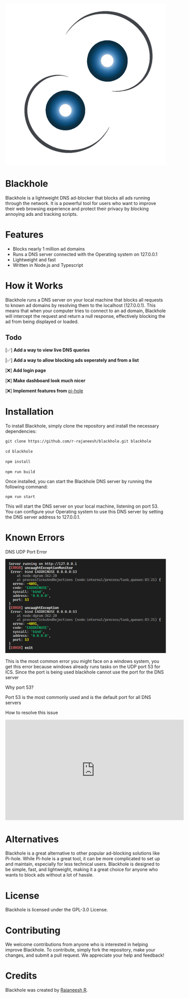 ![Blackhole](tmp/blackhole.png)

# Blackhole

Blackhole is a lightweight DNS ad-blocker that blocks all ads running through the network. It is a powerful tool for users who want to improve their web browsing experience and protect their privacy by blocking annoying ads and tracking scripts.

# Features

- Blocks nearly 1 million ad domains
- Runs a DNS server connected with the Operating system on 127.0.0.1
- Lightweight and fast
- Written in Node.js and Typescript

# How it Works

Blackhole runs a DNS server on your local machine that blocks all requests to known ad domains by resolving them to the localhost (127.0.0.1). This means that when your computer tries to connect to an ad domain, Blackhole will intercept the request and return a null response, effectively blocking the ad from being displayed or loaded.

## Todo

[✅] **Add a way to view live DNS queries**

[✅] **Add a way to allow blocking ads seperately and from a list**

[❌] **Add login page**

[❌] **Make dashboard look much nicer**

[❌] **Implement features from** [pi-hole](https://github.com/pi-hole/pi-hole)

# Installation

To install Blackhole, simply clone the repository and install the necessary dependencies:

```
git clone https://github.com/r-rajaneesh/blackhole.git blackhole

cd blackhole

npm install

npm run build
```

Once installed, you can start the Blackhole DNS server by running the following command:

```
npm run start
```

This will start the DNS server on your local machine, listening on port 53. You can configure your Operating system to use this DNS server by setting the DNS server address to 127.0.0.1.

# Known Errors

DNS UDP Port Error

![dns udp port error](/tmp/dns_udp_port_error.png)

This is the most common error you might face on a windows system, you get this error because windows already runs tasks on the UDP port 53 for ICS. Since the port is being used blackhole cannot use the port for the DNS server

Why port 53?

Port 53 is the most commonly used and is the default port for all DNS servers

How to resolve this issue

<iframe width="560" height="315" src="https://www.youtube.com/embed/a3bVNSFYy5o" title="🌀 Blackhole | Bug Fix | LOCAL DNS AD BLOCKING SERVER | Github" frameborder="0" allow="accelerometer; autoplay; clipboard-write; encrypted-media; gyroscope; picture-in-picture; web-share" allowfullscreen></iframe>

# Alternatives

Blackhole is a great alternative to other popular ad-blocking solutions like Pi-hole. While Pi-hole is a great tool, it can be more complicated to set up and maintain, especially for less technical users. Blackhole is designed to be simple, fast, and lightweight, making it a great choice for anyone who wants to block ads without a lot of hassle.

# License

Blackhole is licensed under the GPL-3.0 License.

# Contributing

We welcome contributions from anyone who is interested in helping improve Blackhole. To contribute, simply fork the repository, make your changes, and submit a pull request. We appreciate your help and feedback!

# Credits

Blackhole was created by [Rajaneesh R](https://r-rajaneesh.vercel.app).
